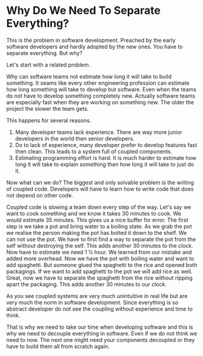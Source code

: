 # Why Do We Need To Separate Everything?

This is the problem in software development. Preached by the early software developers and hardly adopted by the new ones.
You have to separate everything. But why?

Let's start with a related problem.

Why can software teams not estimate how long it will take to build something. It seams like every other engineering profession can estimate how long something will take to develop but software. Even when the teams do not have to develop something completely new.
Actually software teams are especially fast when they are working on something new. The older the project the slower the team gets.

This happens for several reasons.
1. Many developer teams lack experience. There are way more junior developers in the world then senior developers.
2. Do to lack of experience, many developer prefer to develop features fast then clean. This leads to a system full of coupled components.
3. Estimating programming effort is hard. It is much harder to estimate how long it will take to explain something then how long it will take to just do it.

Now what can we do?
The biggest and only solvable problem is the writing of coupled code. Developers will have to learn how to write code that does not depend on other code.

Coupled code is slowing a team down every step of the way.
Let's say we want to cook something and we know it takes 30 minutes to cook. We would estimate 35 minutes. This gives us a nice buffer for error.
The first step is we take a pot and bring water to a boiling state. As we grab the pot we realise the person making the pot has bolted it down to the shelf. We can not use the pot. We have to first find a way to separate the pot from the self without destroying the self.
This adds another 30 minutes to the clock. 
Now have to estimate we need 1 ½ hour.
We learned from our mistake and added more overhead.
Now we have the pot with boiling water and want to add spaghetti.
But someone glued the spaghetti to the rice and opened both packagings. If we want to add spaghetti to the pot we will add rice as well.
Great, now we have to separate the spaghetti from the rice without ripping apart the packaging. This adds another 30 minutes to our clock.

As you see coupled systems are very much unintuitive in real life but are very much the norm in software development. Since everything is so abstract developer do not see the coupling without experience and time to think.

That is why we need to take our time when developing software and this is why we need to decouple everything in software. Even if we do not think we need to now. The next one might need your components decoupled or they have to build them all from scratch again.
